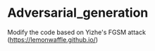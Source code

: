 # Adversarial_generation

Modify the code based on Yizhe's FGSM attack (https://lemonwaffle.github.io/)